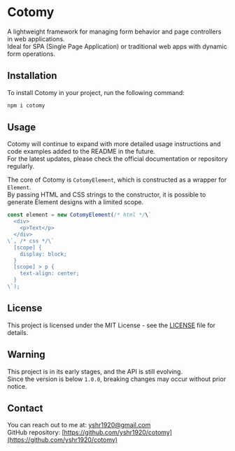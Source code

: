 # Cotomy

A lightweight framework for managing form behavior and page controllers in web applications.  
Ideal for SPA (Single Page Application) or traditional web apps with dynamic form operations.

## Installation

To install Cotomy in your project, run the following command:

```bash
npm i cotomy
```

## Usage

Cotomy will continue to expand with more detailed usage instructions and code examples added to the README in the future.  
For the latest updates, please check the official documentation or repository regularly.

The core of Cotomy is `CotomyElement`, which is constructed as a wrapper for `Element`.  
By passing HTML and CSS strings to the constructor, it is possible to generate Element designs with a limited scope.

```typescript
const element = new CotomyElement(/* html */\`
  <div>
    <p>Text</p>
  </div>
\`, /* css */\`
  [scope] {
    display: block;
  }
  [scope] > p {
    text-align: center;
  }
\`);
```

## License

This project is licensed under the MIT License - see the [LICENSE](LICENSE) file for details.

## Warning

This project is in its early stages, and the API is still evolving.  
Since the version is below `1.0.0`, breaking changes may occur without prior notice.

## Contact

You can reach out to me at: [yshr1920@gmail.com](mailto:yshr1920@gmail.com)  
GitHub repository: [https://github.com/yshr1920/cotomy](https://github.com/yshr1920/cotomy)
